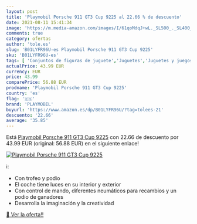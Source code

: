 ```yaml
---
layout: post
title: 'Playmobil Porsche 911 GT3 Cup 9225 al 22.66 % de descuento'
date: 2021-08-11 15:41:34
image: 'https://m.media-amazon.com/images/I/61qoMdqJ+wL._SL500_._SL400_.jpg'
comments: true
category: ofertas
author: 'tole.es'
slug: 'B01LYFR96U-es Playmobil Porsche 911 GT3 Cup 9225'
sku: 'B01LYFR96U-es'
tags: [ 'Conjuntos de figuras de juguete','Juguetes','Juguetes y juegos','Muñecos y figuras','playmobil', ]
actualPrice: 43.99 EUR
currency: EUR
price: 43.99
comparePrice: 56.88 EUR
prodname: 'Playmobil Porsche 911 GT3 Cup 9225'
country: 'es'
flag: '🇪🇸'
brand: 'PLAYMOBIL'
buyurl: 'https://www.amazon.es/dp/B01LYFR96U/?tag=tolees-21'
descuento: '22.66'
average: '35.85'
---
```


Está [Playmobil Porsche 911 GT3 Cup 9225](https://www.amazon.es/dp/B01LYFR96U/?tag=tolees-21) con 22.66 de descuento por 43.99 EUR (original: 56.88 EUR) en el siguiente enlace!

[![Playmobil Porsche 911 GT3 Cup 9225](https://m.media-amazon.com/images/I/61qoMdqJ+wL._SL500_._SL400_.jpg)](https://www.amazon.es/dp/B01LYFR96U/?tag=tolees-21)

ℹ️:

- Con trofeo y podio
- El coche tiene luces en su interior y exterior
- Con control de mando, diferentes neumáticos para recambios y un podio de ganadores
- Desarrolla la imaginación y la creatividad

[🛒 Ver la oferta!!](https://www.amazon.es/dp/B01LYFR96U/?tag=tolees-21)
